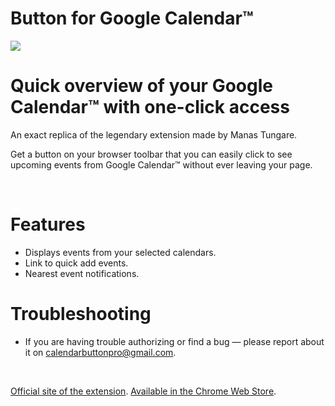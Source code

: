 # Button for Google Calendar™

<img src="https://github.com/calendarbuttonpro/Button-for-Google-Calendar/blob/master/assets/Git%20preview.png" width="auto">
</br>

# Quick overview of your Google Calendar™ with one-click access
An exact replica of the legendary extension made by Manas Tungare.

Get a button on your browser toolbar that you can easily click to see upcoming events from Google Calendar™ without ever leaving your page.

</br>

# Features
 * Displays events from your selected calendars.
 * Link to quick add events.
 * Nearest event notifications.

# Troubleshooting
* If you are having trouble authorizing or find a bug — please report about it on calendarbuttonpro@gmail.com.

</br>

[Official site of the extension](https://buttonforcalendar.app/). [Available in the Chrome Web Store](https://chrome.google.com/webstore/detail/button-for-google-calenda/lfjnmopldodmmdhddmeacgjnjeakjpki).
